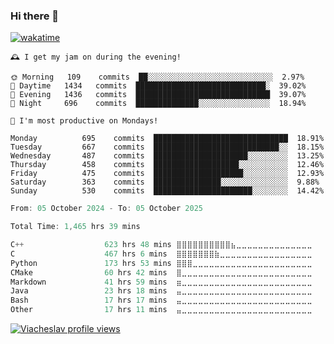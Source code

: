 ### Hi there 👋

[![wakatime](https://wakatime.com/badge/user/018c696b-0bdf-43bb-ab77-72c32d0bf4fe.svg)](https://wakatime.com/@018c696b-0bdf-43bb-ab77-72c32d0bf4fe)

<!-- README-STATS:START -->

```
🕰️ I get my jam on during the evening!

🌞 Morning  	109    commits	██░░░░░░░░░░░░░░░░░░░░░░░░░░░░	2.97%
🌆 Daytime  	1434   commits	█████████████████████████████░	39.02%
🌃 Evening  	1436   commits	██████████████████████████████	39.07%
🌙 Night    	696    commits	██████████████░░░░░░░░░░░░░░░░	18.94%
```

```
📅 I'm most productive on Mondays!

Monday      	695    commits	██████████████████████████████	18.91%
Tuesday     	667    commits	████████████████████████████░░	18.15%
Wednesday   	487    commits	█████████████████████░░░░░░░░░	13.25%
Thursday    	458    commits	███████████████████░░░░░░░░░░░	12.46%
Friday      	475    commits	████████████████████░░░░░░░░░░	12.93%
Saturday    	363    commits	███████████████░░░░░░░░░░░░░░░	9.88%
Sunday      	530    commits	██████████████████████░░░░░░░░	14.42%
```

<!-- README-STATS:END -->

<!--START_SECTION:waka-->

```C
From: 05 October 2024 - To: 05 October 2025

Total Time: 1,465 hrs 39 mins

C++                  623 hrs 48 mins ⣿⣿⣿⣿⣿⣿⣿⣿⣿⣿⣦⣀⣀⣀⣀⣀⣀⣀⣀⣀⣀⣀⣀⣀⣀   42.07 %
C                    467 hrs 6 mins  ⣿⣿⣿⣿⣿⣿⣿⣷⣀⣀⣀⣀⣀⣀⣀⣀⣀⣀⣀⣀⣀⣀⣀⣀⣀   31.50 %
Python               173 hrs 53 mins ⣿⣿⣿⣀⣀⣀⣀⣀⣀⣀⣀⣀⣀⣀⣀⣀⣀⣀⣀⣀⣀⣀⣀⣀⣀   11.73 %
CMake                60 hrs 42 mins  ⣿⣀⣀⣀⣀⣀⣀⣀⣀⣀⣀⣀⣀⣀⣀⣀⣀⣀⣀⣀⣀⣀⣀⣀⣀   04.09 %
Markdown             41 hrs 59 mins  ⣶⣀⣀⣀⣀⣀⣀⣀⣀⣀⣀⣀⣀⣀⣀⣀⣀⣀⣀⣀⣀⣀⣀⣀⣀   02.83 %
Java                 23 hrs 18 mins  ⣤⣀⣀⣀⣀⣀⣀⣀⣀⣀⣀⣀⣀⣀⣀⣀⣀⣀⣀⣀⣀⣀⣀⣀⣀   01.57 %
Bash                 17 hrs 17 mins  ⣤⣀⣀⣀⣀⣀⣀⣀⣀⣀⣀⣀⣀⣀⣀⣀⣀⣀⣀⣀⣀⣀⣀⣀⣀   01.17 %
Other                17 hrs 11 mins  ⣤⣀⣀⣀⣀⣀⣀⣀⣀⣀⣀⣀⣀⣀⣀⣀⣀⣀⣀⣀⣀⣀⣀⣀⣀   01.16 %
```

<!--END_SECTION:waka-->

[![Viacheslav profile views](https://u8views.com/api/v1/github/profiles/25109435/views/day-week-month-total-count.svg)](https://u8views.com/github/Mcublog)
